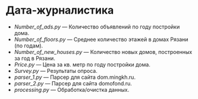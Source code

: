 # Дата-журналистика
+ *Number_of_ads.py* — Количество объявлений по году постройки дома.
+ *Number_of_floors.py* — Среднее количество этажей в домах Рязани (по годам).
+ *Number_of_new_houses.py* — Количество новых домов, построенных за год в Рязани.
+ *Price.py* — Цена за кв. метр по году постройки дома.
+ *Survey.py* — Результаты опроса.
+ *parser_1.py* — Парсер для сайта dom.mingkh.ru.
+ *parser_2.py* — Парсер для сайта domofond.ru.
+ *processing.py* — Обработка/очистка данных.
